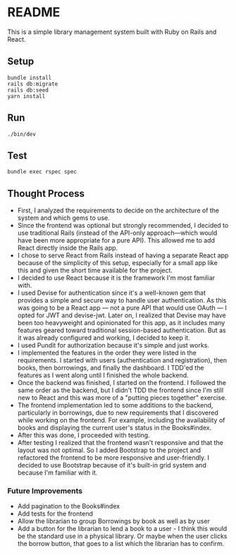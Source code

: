 # README

This is a simple library management system built with Ruby on Rails and React.

## Setup

```
bundle install
rails db:migrate
rails db:seed
yarn install
```

## Run

```
./bin/dev
```

## Test

```
bundle exec rspec spec
```

## Thought Process

- First, I analyzed the requirements to decide on the architecture of the system and which gems to use.
- Since the frontend was optional but strongly recommended, I decided to use traditional Rails (instead of the API-only approach—which would have been more appropriate for a pure API). This allowed me to add React directly inside the Rails app.
- I chose to serve React from Rails instead of having a separate React app because of the simplicity of this setup, especially for a small app like this and given the short time available for the project.
- I decided to use React because it is the framework I'm most familiar with.
- I used Devise for authentication since it's a well-known gem that provides a simple and secure way to handle user authentication. As this was going to be a React app — not a pure API that would use OAuth — I opted for JWT and devise-jwt. Later on, I realized that Devise may have been too heavyweight and opinionated for this app, as it includes many features geared toward traditional session-based authentication. But as it was already configured and working, I decided to keep it.
- I used Pundit for authorization because it's simple and just works.
- I implemented the features in the order they were listed in the requirements. I started with users (authentication and registration), then books, then borrowings, and finally the dashboard. I TDD'ed the features as I went along until I finished the whole backend.
- Once the backend was finished, I started on the frontend. I followed the same order as the backend, but I didn't TDD the frontend since I'm still new to React and this was more of a "putting pieces together" exercise.
- The frontend implementation led to some additions to the backend, particularly in borrowings, due to new requirements that I discovered while working on the frontend. For example, including the availability of books and displaying the current user's status in the Books#index.
- After this was done, I proceeded with testing.
- After testing I realized that the frontend wasn't responsive and that the layout was not optimal. So I added Bootstrap to the project and refactored the frontend to be more responsive and user-friendly. I decided to use Bootstrap because of it's built-in grid system and because I'm familiar with it.

### Future Improvements

- Add pagination to the Books#index
- Add tests for the frontend
- Allow the librarian to group Borrowings by book as well as by user
- Add a button for the librarian to lend a book to a user - I think this would be the standard use in a physical library. Or maybe when the user clicks the borrow button, that goes to a list which the librarian has to confirm.